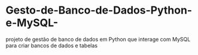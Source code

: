# Gesto-de-Banco-de-Dados-Python-e-MySQL-
projeto de gestão de banco de dados em Python que interage com MySQL para criar bancos de dados e tabelas
